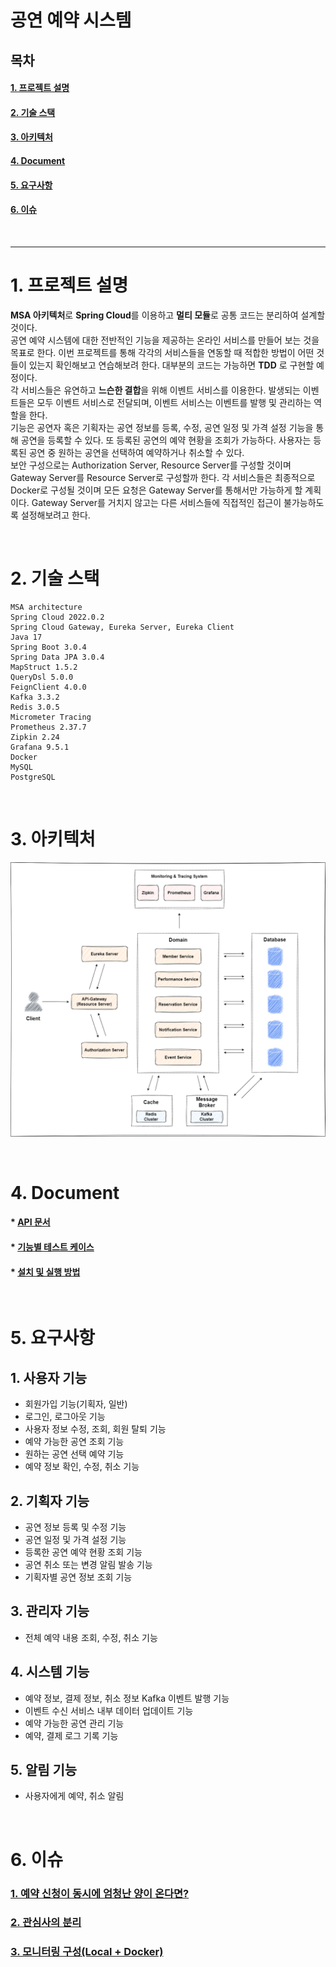 # **공연 예약 시스템**

## **목차**

#### [1. 프로젝트 설명](#프로젝트-설명-1)

#### [2. 기술 스택](#2-기술-스택-1)

#### [3. 아키텍처](#3-아키텍처-1)

#### [4. Document](#4-document-1)

#### [5. 요구사항](#5-요구사항-1)

#### [6. 이슈](#6-이슈-1)

<br>

---

# **1. 프로젝트 설명**

**MSA 아키텍처**로 **Spring Cloud**를 이용하고 **멀티 모듈**로 공통 코드는 분리하여 설계할 것이다.  
공연 예약 시스템에 대한 전반적인 기능을 제공하는 온라인 서비스를 만들어 보는 것을 목표로 한다. 이번 프로젝트를 통해 각각의 서비스들을 연동할 때 적합한 방법이 어떤 것들이 있는지 확인해보고 연습해보려 한다. 대부분의 코드는 가능하면 **TDD** 로 구현할 예정이다.  
각 서비스들은 유연하고 **느슨한 결합**을 위해 이벤트 서비스를 이용한다. 발생되는 이벤트들은 모두 이벤트 서비스로 전달되며, 이벤트 서비스는 이벤트를 발행 및 관리하는 역할을 한다.  
기능은 공연자 혹은 기획자는 공연 정보를 등록, 수정, 공연 일정 및 가격 설정 기능을 통해 공연을 등록할 수 있다. 또 등록된 공연의 예약 현황을 조회가 가능하다.
사용자는 등록된 공연 중 원하는 공연을 선택하여 예약하거나 취소할 수 있다.  
보안 구성으로는 Authorization Server, Resource Server를 구성할 것이며 Gateway Server를 Resource Server로 구성할까 한다. 각 서비스들은 최종적으로 Docker로 구성될 것이며 모든 요청은 Gateway Server를 통해서만 가능하게 할 계획이다. Gateway Server를 거치지 않고는 다른 서비스들에 직접적인 접근이 불가능하도록 설정해보려고 한다.

<br>

# **2. 기술 스택**

```
MSA architecture
Spring Cloud 2022.0.2
Spring Cloud Gateway, Eureka Server, Eureka Client
Java 17
Spring Boot 3.0.4
Spring Data JPA 3.0.4
MapStruct 1.5.2
QueryDsl 5.0.0
FeignClient 4.0.0
Kafka 3.3.2
Redis 3.0.5
Micrometer Tracing
Prometheus 2.37.7
Zipkin 2.24
Grafana 9.5.1
Docker
MySQL
PostgreSQL
```

<br>

# **3. 아키텍처**

![Structure](./document/image/structure.png)

<br>

# **4. Document**

#### \* [API 문서](./document/api-document.md)

#### \* [기능별 테스트 케이스](./document/test-case.md)

#### \* [설치 및 실행 방법](./document/install-document.md)

<br>

# **5. 요구사항**

## 1. 사용자 기능

- 회원가입 기능(기획자, 일반)
- 로그인, 로그아웃 기능
- 사용자 정보 수정, 조회, 회원 탈퇴 기능
- 예약 가능한 공연 조회 기능
- 원하는 공연 선택 예약 기능
- 예약 정보 확인, 수정, 취소 기능

## 2. 기획자 기능

- 공연 정보 등록 및 수정 기능
- 공연 일정 및 가격 설정 기능
- 등록한 공연 예약 현황 조회 기능
- 공연 취소 또는 변경 알림 발송 기능
- 기획자별 공연 정보 조회 기능

## 3. 관리자 기능

- 전체 예약 내용 조회, 수정, 취소 기능

## 4. 시스템 기능

- 예약 정보, 결제 정보, 취소 정보 Kafka 이벤트 발행 기능
- 이벤트 수신 서비스 내부 데이터 업데이트 기능
- 예약 가능한 공연 관리 기능
- 예약, 결제 로그 기록 기능

## 5. 알림 기능

- 사용자에게 예약, 취소 알림

<br>

# **6. 이슈**

### [1. 예약 신청이 동시에 엄청난 양이 온다면?](./document/many-reservation.md)

### [2. 관심사의 분리](./document/separation-of-concerns.md)

### [3. 모니터링 구성(Local + Docker)](./document/monitoring-docker-local.md)
